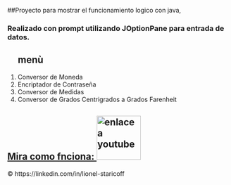 ##Proyecto para mostrar el funcionamiento logico con java,
<h3> Realizado con prompt utilizando JOptionPane para entrada de datos.   </h3>

<ol>
<h2>menù</h2>
<li>Conversor de Moneda</li>
<li>Encriptador de Contraseña</li>
<li>Conversor de Medidas</li>
<li>Conversor de Grados Centrigrados a Grados Farenheit</li>
</ol>

<h2><a href="https://www.youtube.com/watch?v=cfIPnYoEXNI"> Mira como fnciona: <img src="[img_girl.jpg](https://www.google.com/url?sa=i&url=https%3A%2F%2Fes.logodownload.org%2Fyoutube-logo%2F&psig=AOvVaw0RHo5KxwetZZB6oWAnljj8&ust=1690055669697000&source=images&cd=vfe&opi=89978449&ved=0CBEQjRxqFwoTCPjuiZPKoIADFQAAAAAdAAAAABAE)https://www.google.com/url?sa=i&url=https%3A%2F%2Fes.logodownload.org%2Fyoutube-logo%2F&psig=AOvVaw0RHo5KxwetZZB6oWAnljj8&ust=1690055669697000&source=images&cd=vfe&opi=89978449&ved=0CBEQjRxqFwoTCPjuiZPKoIADFQAAAAAdAAAAABAE" alt="enlace a youtube" width="100" height="100"> </a></h2> 


<p>&copy https://linkedin.com/in/lionel-staricoff</p>
